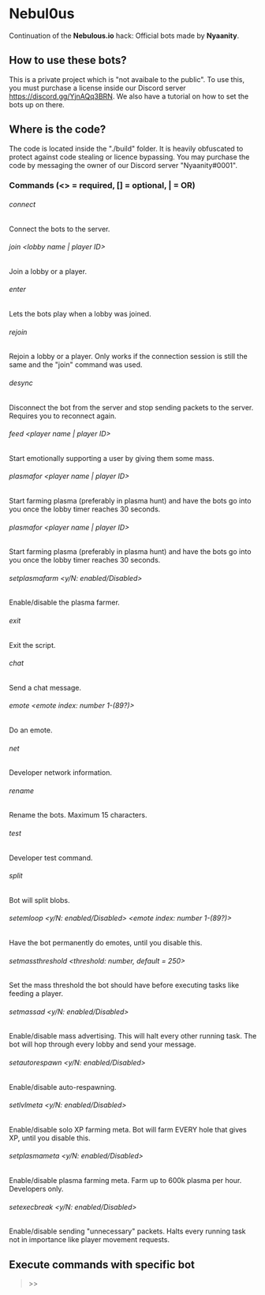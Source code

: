 # Nebul0us

Continuation of the **Nebulous.io** hack: Official bots made by **Nyaanity**.

## How to use these bots?

This is a private project which is "not avaibale to the public".
To use this,
you must purchase a license inside our Discord server https://discord.gg/YjnAQq3BRN.
We also have a tutorial on how to set the bots up on there.

## Where is the code?

The code is located inside the "./build" folder.
It is heavily obfuscated to protect against code stealing or licence bypassing.
You may purchase the code by messaging the owner of our Discord server "Nyaanity#0001".

### Commands (<> = required, [] = optional, | = OR)

###### connect
Connect the bots to the server.

###### join <lobby name | player ID>
Join a lobby or a player.

###### enter
Lets the bots play when a lobby was joined.

###### rejoin
Rejoin a lobby or a player.
Only works if the connection session is still the same and the "join" command was used.

###### desync
Disconnect the bot from the server and stop sending packets to the server. Requires you to reconnect again.

###### feed <player name | player ID>
Start emotionally supporting a user by giving them some mass.

###### plasmafor <player name | player ID>
Start farming plasma (preferably in plasma hunt) and have the bots go into you once the lobby timer reaches 30 seconds.

###### plasmafor <player name | player ID>
Start farming plasma (preferably in plasma hunt) and have the bots go into you once the lobby timer reaches 30 seconds.

###### setplasmafarm <y/N: enabled/Disabled>
Enable/disable the plasma farmer.

###### exit
Exit the script.

###### chat <message>
Send a chat message.

###### emote <emote index: number 1-(89?)>
Do an emote.

###### net
Developer network information.

###### rename <name>
Rename the bots. Maximum 15 characters.

###### test
Developer test command.

###### split
Bot will split blobs.

###### setemloop <y/N: enabled/Disabled> <emote index: number 1-(89?)>
Have the bot permanently do emotes, until you disable this.

###### setmassthreshold <threshold: number, default = 250>
Set the mass threshold the bot should have before executing tasks like feeding a player.

###### setmassad <y/N: enabled/Disabled> <message>
Enable/disable mass advertising. This will halt every other running task. The bot will hop through every lobby and send your message.

###### setautorespawn <y/N: enabled/Disabled>
Enable/disable auto-respawning.

###### setlvlmeta <y/N: enabled/Disabled>
Enable/disable solo XP farming meta.
Bot will farm EVERY hole that gives XP, until you disable this.

###### setplasmameta <y/N: enabled/Disabled>
Enable/disable plasma farming meta.
Farm up to 600k plasma per hour.
Developers only.

###### setexecbreak <y/N: enabled/Disabled>
Enable/disable sending "unnecessary" packets.
Halts every running task not in importance like player movement requests.

## Execute commands with specific bot

> <bot name> >> <command>
